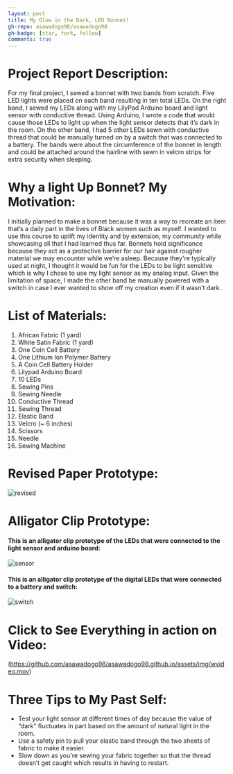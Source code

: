 ```yaml
---
layout: post
title: My Glow in the Dark, LED Bonnet!
gh-repo: asawadogo98/asawadogo98
gh-badge: [star, fork, follow]
comments: true
---
```

# Project Report Description: 
For my final project, I sewed a bonnet with two bands from scratch. Five LED lights were placed on each band resulting in ten total LEDs. On the right band, I sewed my LEDs along with my LilyPad Arduino board and light sensor with conductive thread. Using Arduino, I wrote a code that would cause those LEDs to light up when the light sensor detects that it’s dark in the room. On the other band, I had 5 other LEDs sewn with conductive thread that could be manually turned on by a switch that was connected to a battery. The bands were about the circumference of the bonnet in length and could be attached around the hairline with sewn in velcro strips for extra security when sleeping.
# Why a light Up Bonnet? My Motivation:
I initially planned to make a bonnet because it was a way to recreate an item that’s a daily part in the lives of Black women such as myself. I wanted to use this course to uplift my identity and by extension, my community while showcasing all that I had learned thus far. Bonnets hold significance because they act as a protective barrier for our hair against rougher material we may encounter while we’re asleep. Because they're typically used at night, I thought it would be fun for the LEDs to be light sensitive which is why I chose to use my light sensor as my analog input. Given the limitation of space, I made the other band be manually powered with a switch in case I ever wanted to show off my creation even if it wasn’t dark.
# List of Materials: 
1. African Fabric (1 yard) 
1. White Satin Fabric (1 yard) 
1. One Coin Cell Battery
1. One Lithium Ion Polymer Battery
1. A Coin Cell Battery Holder
1. Lilypad Arduino Board 
1. 10 LEDs
1. Sewing Pins
1. Sewing Needle
1. Conductive Thread
1. Sewing Thread
1. Elastic Band 
1. Velcro (~ 6 inches) 
1. Scissors
1. Needle
1. Sewing Machine 
# Revised Paper Prototype: 
![revised](https://asawadogo98.github.io/assets/IMG-5081.jpg)
# Alligator Clip Prototype: 
#### This is an alligator clip prototype of the LEDs that were connected to the light sensor and arduino board:
![sensor](https://asawadogo98.github.io/assets/IMG_4924.jpeg)
#### This is an alligator clip prototype of the digital LEDs that were connected to a battery and switch: 
![switch](https://asawadogo98.github.io/assets/IMG-5080.jpg)
# Click to See Everything in action on Video:
(https://github.com/asawadogo98/asawadogo98.github.io/assets/img/wvideo.mov)
# Three Tips to My Past Self:
* Test your light sensor at different times of day because the value of “dark” fluctuates in part based on the amount of natural light in the room. 
* Use a safety pin to pull your elastic band through the two sheets of fabric to make it easier. 
* Slow down as you're sewing your fabric together so that the thread doesn’t get caught which results in having to restart.
